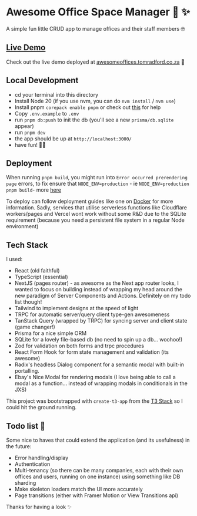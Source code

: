 # Awesome Office Space Manager 🏢 ✨

A simple fun little CRUD app to manage offices and their staff members 🤓

## [Live Demo](https://awesomeoffices.tomradford.co.za)

Check out the live demo deployed at [awesomeoffices.tomradford.co.za](https://awesomeoffices.rad.gdn/) 🚀

## Local Development

- cd your terminal into this directory
- Install Node 20 (if you use nvm, you can do `nvm install` / `nvm use`)
- Install pnpm `corepack enable pnpm` or check out [this](https://pnpm.io/installation) for help
- Copy `.env.example` to `.env`
- run `pnpm db:push` to init the db (you'll see a new `prisma/db.sqlite` appear)
- run `pnpm dev`
- the app should be up at `http://localhost:3000/`
- have fun! 🧑‍🍳

## Deployment

When running `pnpm build`, you might run into `Error occurred prerendering page` errors, to fix ensure that `NODE_ENV=production` - ie `NODE_ENV=production pnpm build`- more [here](https://github.com/vercel/next.js/issues/56481)

To deploy can follow deployment guides like one on [Docker](https://create.t3.gg/en/deployment/docker) for more information. Sadly, services that utilise serverless functions like Cloudflare workers/pages and Vercel wont work without some R&D due to the SQLite requirement (because you need a persistent file system in a regular Node environment)

## Tech Stack

I used:

- React (old faithful)
- TypeScript (essential)
- NextJS (pages router) - as awesome as the Next app router looks, I wanted to focus on building instead of wrapping my head around the new paradigm of Server Components and Actions. Definitely on my todo list though!
- Tailwind to implement designs at the speed of light
- TRPC for automatic server/query client type-gen awesomeness
- TanStack Query (wrapped by TRPC) for syncing server and client state (game changer!)
- Prisma for a nice simple ORM
- SQLite for a lovely file-based db (no need to spin up a db... woohoo!)
- Zod for validation on both forms and trpc procedures
- React Form Hook for form state management and validation (its awesome)
- Radix's headless Dialog component for a semantic modal with built-in portalling.
- Ebay's Nice Modal for rendering modals (I love being able to call a modal as a function... instead of wrapping modals in conditionals in the JXS)

This project was bootstrapped with `create-t3-app` from the [T3 Stack](https://create.t3.gg/) so I could hit the ground running.

## Todo list 📝

Some nice to haves that could extend the application (and its usefulness) in the future:

- Error handling/display
- Authentication
- Multi-tenancy (so there can be many companies, each with their own offices and users, running on one instance) using something like DB sharding
- Make skeleton loaders match the UI more accurately
- Page transitions (either with Framer Motion or View Transitions api)

Thanks for having a look ✨
